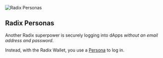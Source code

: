 ![Radix Personas](/quests-images/key/2-KeyImage_Personas.webp)

## Radix Personas

Another Radix superpower is securely logging into dApps _without an email address and password_.

Instead, with the Radix Wallet, you use a [Persona](?glossaryAnchor=personas) to log in.
